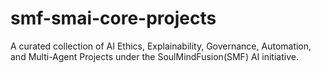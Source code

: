 # smf-smai-core-projects
A curated collection of AI Ethics, Explainability, Governance, Automation, and Multi-Agent Projects under the SoulMindFusion(SMF) AI initiative.
